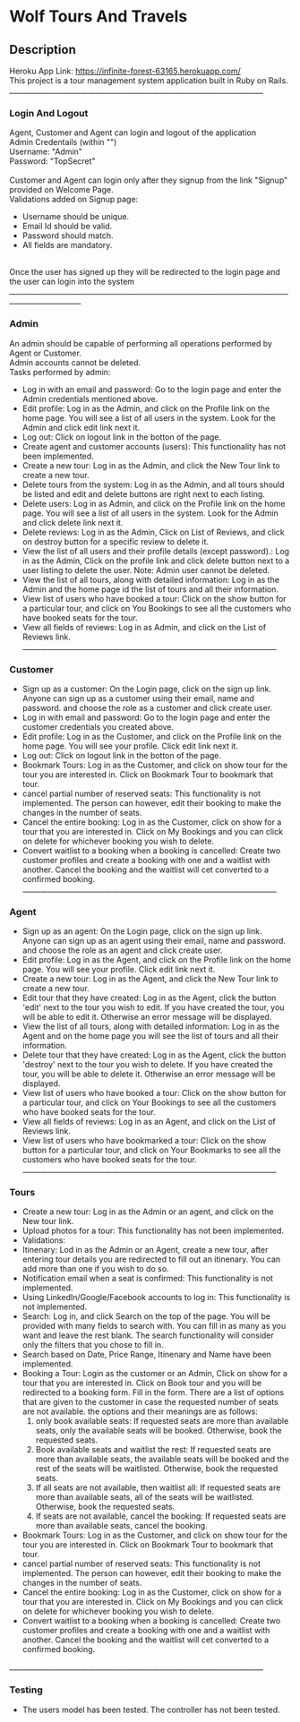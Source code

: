 # Wolf Tours And Travels <br>
## Description<br>
Heroku App Link: https://infinite-forest-63165.herokuapp.com/
<br>
This project is a tour management system application built in Ruby on Rails. 
_______________________________________________________________________<br>

### Login And Logout<br>

Agent, Customer and Agent can login and logout of the application <br>
Admin Credentails (within "")<br>
Username: "Admin" <br>
Password: "TopSecret" <br>
<br>
Customer and Agent can login only after they signup from the link "Signup" provided on Welcome Page.<br>
Validations added on Signup page:
* Username should be unique.
* Email Id should be valid.
* Password should match.
* All fields are mandatory. 
<br>
Once the user has signed up they will be redirected to the login page and the user can login into the system<br>
__________________________________________________________________________________________________<br>

### Admin<br>

An admin should be capable of performing all operations performed by Agent or Customer. <br>
Admin accounts cannot be deleted.<br>
Tasks performed by admin: <br>
* Log in with an email and password: Go to the login page and enter the Admin credentials mentioned above.<br>
* Edit profile: Log in as the Admin, and click on the Profile link on the home page. You will see a list of all users in the system. Look for the Admin and click edit link next it.<br>
* Log out: Click on logout link in the botton of the page.<br>
* Create agent and customer accounts (users): This functionality has not been implemented.<br>
* Create a new tour: Log in as the Admin, and click the New Tour link to create a new tour.<br>
* Delete tours from the system: Log in as the Admin, and all tours should be listed and edit and delete buttons are right next to each listing.<br>
* Delete users: Log in as Admin, and click on the Profile link on the home page. You will see a list of all users in the system. Look for the Admin and click delete link next it.<br>
* Delete reviews: Log in as the Admin, Click on List of Reviews, and click on destroy button for a specific review to delete it.<br>
* View the list of all users and their profile details (except password).: Log in as the Admin, Click on the profile link and click delete button next to a user listing to delete the user. Note: Admin user cannot be deleted.<br>
* View the list of all tours, along with detailed information: Log in as the Admin and the home page id the list of tours and all their information.<br>
* View list of users who have booked a tour: Click on the show button for a particular tour, and click on You Bookings to see all the customers who have booked seats for the tour.<br> 
* View all fields of reviews: Log in as Admin, and click on the List of Reviews link.<br>
_______________________________________________________________________<br>

### Customer <br>

* Sign up as a customer: On the Login page, click on the sign up link. Anyone can sign up as a customer using their email, name and password. and choose the role as a customer and click create user.<br>
* Log in with email and password: Go to the login page and enter the customer credentials you created above.<br>
* Edit profile: Log in as the Customer, and click on the Profile link on the home page. You will see your profile. Click edit link next it.<br>
* Log out: Click on logout link in the botton of the page.<br>
* Bookmark Tours: Log in as the Customer, and click on show tour for the tour you are interested in. Click on Bookmark Tour to bookmark that tour.<br>
* cancel partial number of reserved seats: This functionality is not implemented. The person can however, edit their booking to make the changes in the number of seats. <br>
* Cancel the entire booking: Log in as the Customer, click on show for a tour that you are interested in. Click on My Bookings and you can click on delete for whichever booking you wish to delete. <br>
* Convert waitlist to a booking when a booking is cancelled: Create two customer profiles and create a booking with one and a waitlist with another. Cancel the booking and the waitlist will cet converted to a confirmed booking. <br>
_______________________________________________________________________<br>

### Agent <br>

* Sign up as an agent: On the Login page, click on the sign up link. Anyone can sign up as an agent using their email, name and password. and choose the role as an agent and click create user.<br>
* Edit profile: Log in as the Agent, and click on the Profile link on the home page. You will see your profile. Click edit link next it.<br>
* Create a new tour: Log in as the Agent, and click the New Tour link to create a new tour.<br>
* Edit tour that they have created: Log in as the Agent, click the button 'edit' next to the tour you wish to edit. If you have created the tour, you will be able to edit it. Otherwise an error message will be displayed.<br>
* View the list of all tours, along with detailed information: Log in as the Agent and on the home page you will see the list of tours and all their information.<br>
* Delete tour that they have created: Log in as the Agent, click the button 'destroy' next to the tour you wish to delete. If you have created the tour, you will be able to delete it. Otherwise an error message will be displayed.<br>
* View list of users who have booked a tour: Click on the show button for a particular tour, and click on Your Bookings to see all the customers who have booked seats for the tour.<br>
* View all fields of reviews: Log in as an Agent, and click on the List of Reviews link.<br>
* View list of users who have bookmarked a tour: Click on the show button for a particular tour, and click on Your Bookmarks to see all the customers who have booked seats for the tour.<br>
_______________________________________________________________________<br>

### Tours <br>

* Create a new tour: Log in as the Admin or an agent, and click on the New tour link. <br>
* Upload photos for a tour: This functionality has not been implemented.<br>
* Validations: <br>
* Itinenary: Lod in as the Admin or an Agent, create a new tour, after entering tour details you are redirected to fill out an itinenary. You can add more than one if you wish to do so.<br>
* Notification email when a seat is confirmed: This functionality is not implemented.<br>
* Using LinkedIn/Google/Facebook accounts to log in: This functionality is not implemented.<br>
* Search: Log in, and click Search on the top of the page. You will be provided with many fields to search with. You can fill in as many as you want and leave the rest blank. The search functionality will consider only the filters that you chose to fill in. <br>
* Search based on Date, Price Range, Itinenary and Name have been implemented. <br>
* Booking a Tour: Login as the customer or an Admin, Click on show for a tour that you are interested in. Click on Book tour and you will be redirected to a booking form. Fill in the form. There are a list of options that are given to the customer in case the requested number of seats are not available. the options and their meanings are as follows: <br>
  1) only book available seats: If requested seats are more than available seats, only the available seats will be booked.  Otherwise, book the requested seats.<br>
  2) Book available seats and waitlist the rest: If requested seats are more than available seats, the available seats will be booked and the rest of the seats will be waitlisted. Otherwise, book the requested seats.<br>
  3) If all seats are not available, then waitlist all: If requested seats are more than available seats, all of the seats will be waitlisted. Otherwise, book the requested seats. <br>
  4) If seats are not available, cancel the booking: If requested seats are more than available seats, cancel the booking. <br>
* Bookmark Tours: Log in as the Customer, and click on show tour for the tour you are interested in. Click on Bookmark Tour to bookmark that tour.<br>
* cancel partial number of reserved seats: This functionality is not implemented. The person can however, edit their booking to make the changes in the number of seats. <br>
* Cancel the entire booking: Log in as the Customer, click on show for a tour that you are interested in. Click on My Bookings and you can click on delete for whichever booking you wish to delete. <br>
* Convert waitlist to a booking when a booking is cancelled: Create two customer profiles and create a booking with one and a waitlist with another. Cancel the booking and the waitlist will cet converted to a confirmed booking. <br>

_______________________________________________________________________<br>

### Testing <br>
* The users model has been tested. The controller has not been tested.
